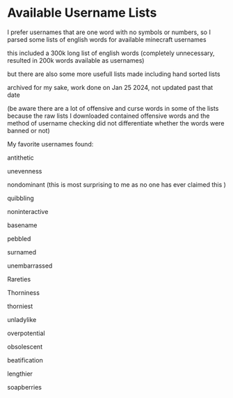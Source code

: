# Available Username Lists

I prefer usernames that are one word with no symbols or numbers, so I parsed some lists of english words for available minecraft usernames

this included a 300k long list of english words (completely unnecessary, resulted in 200k words available as usernames)

but there are also some more usefull lists made including hand sorted lists

archived for my sake, work done on Jan 25 2024, not updated past that date

(be aware there are a lot of offensive and curse words in some of the lists because the raw lists I downloaded contained offensive words and the method of username checking did not differentiate whether the words were banned or not)

My favorite usernames found:

antithetic 

unevenness 

nondominant (this is most surprising to me as no one has ever claimed this )

quibbling

noninteractive 

basename 

pebbled 

surnamed 

unembarrassed 

Rareties 

Thorniness 

thorniest 

unladylike 

overpotential  

obsolescent 

beatification 

lengthier 

soapberries


